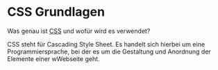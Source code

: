 # CSS Grundlagen

Was genau ist [CSS](https://de.wikipedia.org/wiki/Cascading_Style_Sheets) und wofür wird es verwendet? 

CSS steht für Cascading Style Sheet. Es handelt sich hierbei um eine Programmiersprache, bei der es um die Gestaltung und Anordnung der Elemente einer wWebseite geht. 

